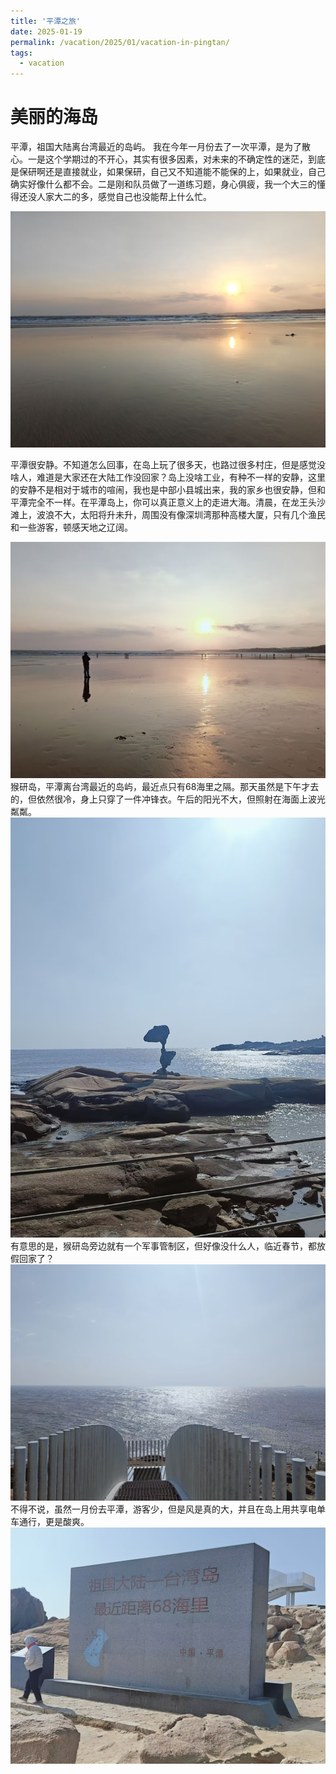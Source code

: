 ```yaml
---
title: '平潭之旅'
date: 2025-01-19
permalink: /vacation/2025/01/vacation-in-pingtan/
tags:
  - vacation
---
```


美丽的海岛
=====
平潭，祖国大陆离台湾最近的岛屿。
我在今年一月份去了一次平潭，是为了散心。一是这个学期过的不开心，其实有很多因素，对未来的不确定性的迷茫，到底是保研啊还是直接就业，如果保研，自己又不知道能不能保的上，如果就业，自己确实好像什么都不会。二是刚和队员做了一道练习题，身心俱疲，我一个大三的懂得还没人家大二的多，感觉自己也没能帮上什么忙。

![平潭日出](/images/pingtan4.jpg)

平潭很安静。不知道怎么回事，在岛上玩了很多天，也路过很多村庄，但是感觉没啥人，难道是大家还在大陆工作没回家？岛上没啥工业，有种不一样的安静，这里的安静不是相对于城市的喧闹，我也是中部小县城出来，我的家乡也很安静，但和平潭完全不一样。在平潭岛上，你可以真正意义上的走进大海。清晨，在龙王头沙滩上，波浪不大，太阳将升未升，周围没有像深圳湾那种高楼大厦，只有几个渔民和一些游客，顿感天地之辽阔。

![平潭日出](/images/pingtan5.jpg)
猴研岛，平潭离台湾最近的岛屿，最近点只有68海里之隔。那天虽然是下午才去的，但依然很冷，身上只穿了一件冲锋衣。午后的阳光不大，但照射在海面上波光粼粼。
![猴研岛上](/images/pingtan1.jpg)
有意思的是，猴研岛旁边就有一个军事管制区，但好像没什么人，临近春节，都放假回家了？
![猴研岛上](/images/pingtan2.jpg)
不得不说，虽然一月份去平潭，游客少，但是风是真的大，并且在岛上用共享电单车通行，更是酸爽。
![猴研岛上](/images/pingtan3.jpg)